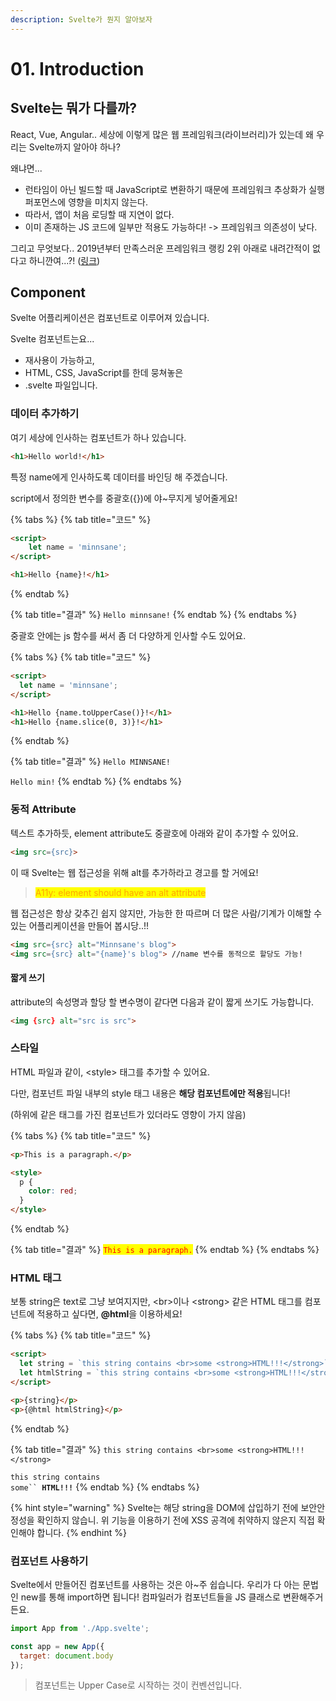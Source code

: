 ```yaml
---
description: Svelte가 뭔지 알아보자
---
```


# 01. Introduction

## Svelte는 뭐가 다를까?

React, Vue, Angular.. 세상에 이렇게 많은 웹 프레임워크(라이브러리)가 있는데 왜 우리는 Svelte까지 알아야 하나?

왜냐면...

* 런타임이 아닌 빌드할 때 JavaScript로 변환하기 때문에 프레임워크 추상화가 실행 퍼포먼스에 영향을 미치지 않는다.
* 따라서, 앱이 처음 로딩할 때 지연이 없다.
* 이미 존재하는 JS 코드에 일부만 적용도 가능하다! -> 프레임워크 의존성이 낮다.

그리고 무엇보다.. 2019년부터 만족스러운 프레임워크 랭킹 2위 아래로 내려간적이 없다고 하니깐여...?! ([링크](https://2021.stateofjs.com/en-US/libraries/front-end-frameworks))

## Component

Svelte 어플리케이션은 컴포넌트로 이루어져 있습니다.

Svelte 컴포넌트는요...

* 재사용이 가능하고,
* HTML, CSS, JavaScript를 한데 뭉쳐놓은
* .svelte 파일입니다.

### 데이터 추가하기

여기 세상에 인사하는 컴포넌트가 하나 있습니다.

```html
<h1>Hello world!</h1>
```

특정 name에게 인사하도록 데이터를 바인딩 해 주겠습니다.

script에서 정의한 변수를 중괄호({})에 야\~무지게 넣어줄게요!

{% tabs %}
{% tab title="코드" %}
```html
<script>
    let name = 'minnsane';
</script>

<h1>Hello {name}!</h1>
```
{% endtab %}

{% tab title="결과" %}
`Hello minnsane!`
{% endtab %}
{% endtabs %}

중괄호 안에는 js 함수를 써서 좀 더 다양하게 인사할 수도 있어요.

{% tabs %}
{% tab title="코드" %}
```html
<script>
  let name = 'minnsane';
</script>

<h1>Hello {name.toUpperCase()}!</h1>
<h1>Hello {name.slice(0, 3)}!</h1>
```
{% endtab %}

{% tab title="결과" %}
`Hello MINNSANE!`

`Hello min!`
{% endtab %}
{% endtabs %}

### 동적 Attribute

텍스트 추가하듯, element attribute도 중괄호에 아래와 같이 추가할 수 있어요.

```html
<img src={src}>
```

이 때 Svelte는 웹 접근성을 위해 alt를 추가하라고 경고를 할 거에요!

> <mark style="color:orange;">A11y:  element should have an alt attribute</mark>

웹 접근성은 항상 갖추긴 쉽지 않지만, 가능한 한 따르며 더 많은 사람/기계가 이해할 수 있는 어플리케이션을 만들어 봅시당..!!

```html
<img src={src} alt="Minnsane's blog">
<img src={src} alt="{name}'s blog"> //name 변수를 동적으로 할당도 가능!
```

#### 짧게 쓰기

attribute의 속성명과 할당 할 변수명이 같다면 다음과 같이 짧게 쓰기도 가능합니다.

```html
<img {src} alt="src is src">
```

### 스타일

HTML 파일과 같이, \<style> 태그를 추가할 수 있어요.

다만, 컴포넌트 파일 내부의 style 태그 내용은 **해당 컴포넌트에만 적용**됩니다!

(하위에 같은 태그를 가진 컴포넌트가 있더라도 영향이 가지 않음)

{% tabs %}
{% tab title="코드" %}
```html
<p>This is a paragraph.</p>

<style>
  p {
    color: red;
  }
</style>
```
{% endtab %}

{% tab title="결과" %}
<mark style="color:red;">`This is a paragraph.`</mark>
{% endtab %}
{% endtabs %}

### HTML 태그

보통 string은 text로 그냥 보여지지만, \<br>이나 \<strong> 같은 HTML 태그를 컴포넌트에 적용하고 싶다면, **@html**을 이용하세요!

{% tabs %}
{% tab title="코드" %}
```html
<script>
  let string = `this string contains <br>some <strong>HTML!!!</strong>`;
  let htmlString = `this string contains <br>some <strong>HTML!!!</strong>`;
</script>

<p>{string}</p>
<p>{@html htmlString}</p>
```
{% endtab %}

{% tab title="결과" %}
`this string contains <br>some <strong>HTML!!!</strong>`

`this string contains`\
`some`` `**`HTML!!!`**
{% endtab %}
{% endtabs %}

{% hint style="warning" %}
Svelte는 해당 string을 DOM에 삽입하기 전에 보안안정성을 확인하지 않습니. 위 기능을 이용하기 전에 XSS 공격에 취약하지 않은지 직접 확인해야 합니다.
{% endhint %}

### 컴포넌트 사용하기

Svelte에서 만들어진 컴포넌트를 사용하는 것은 아\~주 쉽습니다. 우리가 다 아는 문법인 new를 통해 import하면 됩니다! 컴파일러가 컴포넌트들을 JS 클래스로 변환해주거든요.

```javascript
import App from './App.svelte';

const app = new App({
  target: document.body
});
```

> 컴포넌트는 Upper Case로 시작하는 것이 컨벤션입니다.